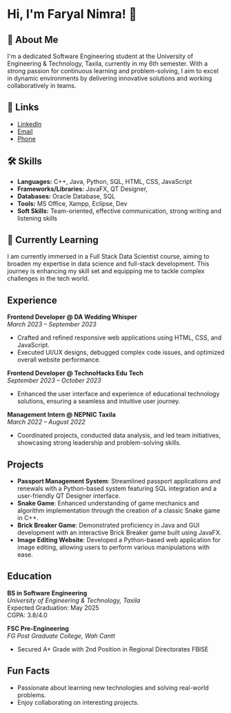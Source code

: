 
# Hi, I'm Faryal Nimra! 👋

## 🚀 About Me
I'm a dedicated Software Engineering student at the University of Engineering & Technology, Taxila, currently in my 6th semester. With a strong passion for continuous learning and problem-solving, I aim to excel in dynamic environments by delivering innovative solutions and working collaboratively in teams.

## 🔗 Links
- [LinkedIn](https://www.linkedin.com/in/faryal-nimra-4a49a32b6?utm_source=share&utm_campaign=share_via&utm_content=profile&utm_medium=android_app)
- [Email](mailto:faryalnimra190@gmail.com)
- [Phone](tel:+923026130237)

## 🛠 Skills
- **Languages:** C++, Java, Python, SQL, HTML, CSS, JavaScript
- **Frameworks/Libraries:** JavaFX, QT Designer,
- **Databases:** Oracle Database, SQL
- **Tools:** MS Office, Xampp, Eclipse, Dev
- **Soft Skills:** Team-oriented, effective communication, strong writing and listening skills


## 🌱 Currently Learning
I am currently immersed in a Full Stack Data Scientist course, aiming to broaden my expertise in data science and full-stack development. This journey is enhancing my skill set and equipping me to tackle complex challenges in the tech world.

## Experience
**Frontend Developer @ DA Wedding Whisper**  
*March 2023 – September 2023*
- Crafted and refined responsive web applications using HTML, CSS, and JavaScript.
- Executed UI/UX designs, debugged complex code issues, and optimized overall website performance.

**Frontend Developer @ TechnoHacks Edu Tech**  
*September 2023 – October 2023*
- Enhanced the user interface and experience of educational technology solutions, ensuring a seamless and intuitive user journey.

**Management Intern @ NEPNIC Taxila**  
*March 2022 – August 2022*
- Coordinated projects, conducted data analysis, and led team initiatives, showcasing strong leadership and problem-solving skills.
## Projects
- **Passport Management System**: Streamlined passport applications and renewals with a Python-based system featuring SQL integration and a user-friendly QT Designer interface.
- **Snake Game**: Enhanced understanding of game mechanics and algorithm implementation through the creation of a classic Snake game in C++.
- **Brick Breaker Game**: Demonstrated proficiency in Java and GUI development with an interactive Brick Breaker game built using JavaFX.
- **Image Editing Website**: Developed a Python-based web application for image editing, allowing users to perform various manipulations with ease.
## Education
**BS in Software Engineering**  
*University of Engineering & Technology, Taxila*  
Expected Graduation: May 2025  
CGPA: 3.8/4.0

**FSC Pre-Engineering**  
*FG Post Graduate College, Wah Cantt*  
- Secured A+ Grade with 2nd Position in Regional Directorates FBISE
## Fun Facts
- Passionate about learning new technologies and solving real-world problems.
- Enjoy collaborating on interesting projects.
